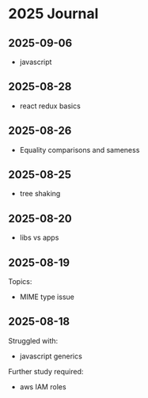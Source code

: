 # 2025 Journal

## 2025-09-06
- javascript 

## 2025-08-28
- react redux basics

## 2025-08-26
- Equality comparisons and sameness

## 2025-08-25
- tree shaking

## 2025-08-20
- libs vs apps

## 2025-08-19
Topics:
- MIME type issue
  
## 2025-08-18
Struggled with:
- javascript generics

Further study required:
- aws IAM roles


